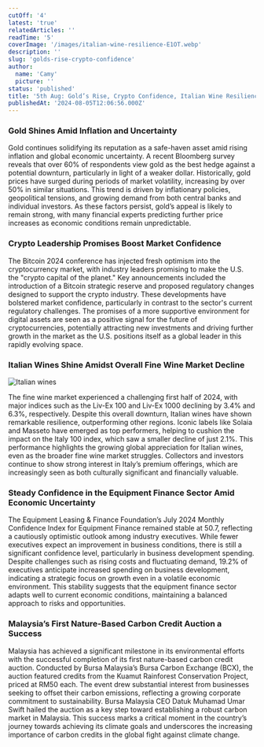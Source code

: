 ```yaml
---
cutOff: '4'
latest: 'true'
relatedArticles: ''
readTime: '5'
coverImage: '/images/italian-wine-resilience-E1OT.webp'
description: ''
slug: 'golds-rise-crypto-confidence'
author:
  name: 'Camy'
  picture: ''
status: 'published'
title: '5th Aug: Gold’s Rise, Crypto Confidence, Italian Wine Resilience '
publishedAt: '2024-08-05T12:06:56.000Z'
---
```


### Gold Shines Amid Inflation and Uncertainty

Gold continues solidifying its reputation as a safe-haven asset amid rising inflation and global economic uncertainty. A recent Bloomberg survey reveals that over 60% of respondents view gold as the best hedge against a potential downturn, particularly in light of a weaker dollar. Historically, gold prices have surged during periods of market volatility, increasing by over 50% in similar situations. This trend is driven by inflationary policies, geopolitical tensions, and growing demand from both central banks and individual investors. As these factors persist, gold’s appeal is likely to remain strong, with many financial experts predicting further price increases as economic conditions remain unpredictable.

### Crypto Leadership Promises Boost Market Confidence

The Bitcoin 2024 conference has injected fresh optimism into the cryptocurrency market, with industry leaders promising to make the U.S. the "crypto capital of the planet." Key announcements included the introduction of a Bitcoin strategic reserve and proposed regulatory changes designed to support the crypto industry. These developments have bolstered market confidence, particularly in contrast to the sector's current regulatory challenges. The promises of a more supportive environment for digital assets are seen as a positive signal for the future of cryptocurrencies, potentially attracting new investments and driving further growth in the market as the U.S. positions itself as a global leader in this rapidly evolving space.

### Italian Wines Shine Amidst Overall Fine Wine Market Decline

![Italian wines](/images/italian-wine-resilience-cyMz.webp)

The fine wine market experienced a challenging first half of 2024, with major indices such as the Liv-Ex 100 and Liv-Ex 1000 declining by 3.4% and 6.3%, respectively. Despite this overall downturn, Italian wines have shown remarkable resilience, outperforming other regions. Iconic labels like Solaia and Masseto have emerged as top performers, helping to cushion the impact on the Italy 100 index, which saw a smaller decline of just 2.1%. This performance highlights the growing global appreciation for Italian wines, even as the broader fine wine market struggles. Collectors and investors continue to show strong interest in Italy’s premium offerings, which are increasingly seen as both culturally significant and financially valuable.

### Steady Confidence in the Equipment Finance Sector Amid Economic Uncertainty

The Equipment Leasing & Finance Foundation’s July 2024 Monthly Confidence Index for Equipment Finance remained stable at 50.7, reflecting a cautiously optimistic outlook among industry executives. While fewer executives expect an improvement in business conditions, there is still a significant confidence level, particularly in business development spending. Despite challenges such as rising costs and fluctuating demand, 19.2% of executives anticipate increased spending on business development, indicating a strategic focus on growth even in a volatile economic environment. This stability suggests that the equipment finance sector adapts well to current economic conditions, maintaining a balanced approach to risks and opportunities.

### Malaysia’s First Nature-Based Carbon Credit Auction a Success

Malaysia has achieved a significant milestone in its environmental efforts with the successful completion of its first nature-based carbon credit auction. Conducted by Bursa Malaysia’s Bursa Carbon Exchange (BCX), the auction featured credits from the Kuamut Rainforest Conservation Project, priced at RM50 each. The event drew substantial interest from businesses seeking to offset their carbon emissions, reflecting a growing corporate commitment to sustainability. Bursa Malaysia CEO Datuk Muhamad Umar Swift hailed the auction as a key step toward establishing a robust carbon market in Malaysia. This success marks a critical moment in the country’s journey towards achieving its climate goals and underscores the increasing importance of carbon credits in the global fight against climate change.